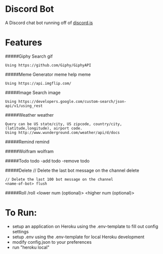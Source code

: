 # Discord Bot
A Discord chat bot running off of <a href="https://github.com/hydrabolt/discord.js/">discord.js</a>
# Features
#####Giphy Search
	<name-of-bot> gif <gif-query>
	
	Using https://github.com/Giphy/GiphyAPI

#####Meme Generator
	<name-of-bot> meme help
	<name-of-bot> meme <meme-id> <top-text> <bottom-text>
	
	Using https://api.imgflip.com/

#####Image Search
	<name-of-bot> image <image-query>
	
	Using https://developers.google.com/custom-search/json-api/v1/using_rest
	
#####Weather
	<name-of-bot> weather <weather-query>
	
	Query can be US state/city, US zipcode, country/city, (latitude,longitude), airport code.
	Using http://www.wunderground.com/weather/api/d/docs

#####Remind
	<name-of-bot> remind <reminder-with-time>

#####Wolfram
	<name-of-bot> wolfram <query>

#####Todo
	<name-of-bot> todo
	<name-of-bot> -add todo <task>
	<name-of-bot> -remove todo <task-index>

#####Delete
	// Delete the last bot message on the channel 
	<name-of-bot> delete

	// Delete the last 100 bot message on the channel
	<name-of-bot> flush

#####Roll
	/roll <lower num (optional)> <higher num (optional)>

# To Run:

- setup an application on Heroku using the .env-template to fill out config settings
- setup .env using the .env-template for local Heroku development
- modify config.json to your preferences
- run "heroku local"
